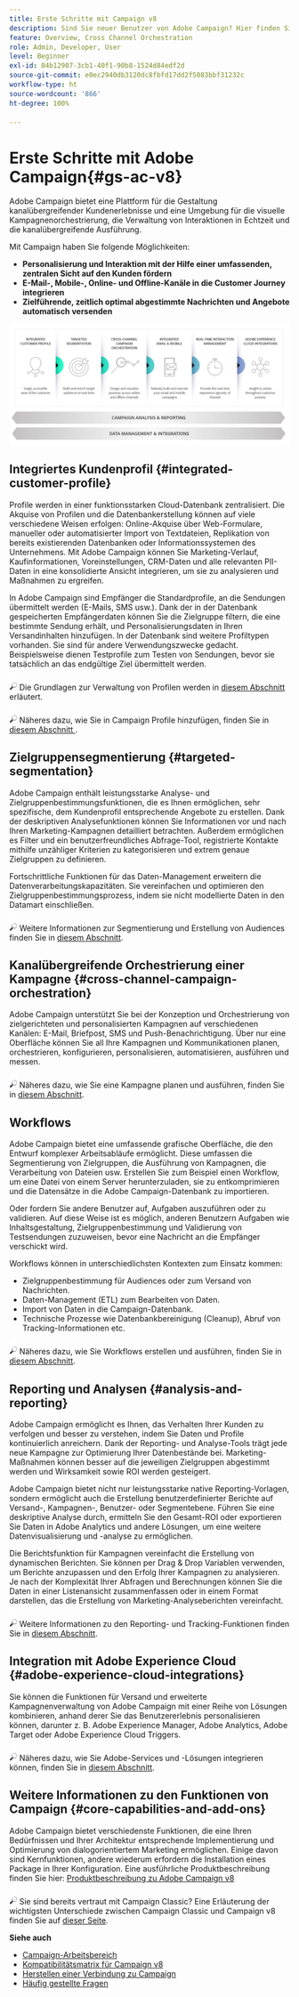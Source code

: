 ```yaml
---
title: Erste Schritte mit Campaign v8
description: Sind Sie neuer Benutzer von Adobe Campaign? Hier finden Sie die Dokumentation zur Inbetriebnahme der Software und zu den ersten Schritten in der Benutzeroberfläche.
feature: Overview, Cross Channel Orchestration
role: Admin, Developer, User
level: Beginner
exl-id: 04b12907-3cb1-40f1-90b8-1524d84edf2d
source-git-commit: e0ec2940db3120dc8fbfd17dd2f5083bbf31232c
workflow-type: ht
source-wordcount: '866'
ht-degree: 100%

---
```


# Erste Schritte mit Adobe Campaign{#gs-ac-v8}

Adobe Campaign bietet eine Plattform für die Gestaltung kanalübergreifender Kundenerlebnisse und eine Umgebung für die visuelle Kampagnenorchestrierung, die Verwaltung von Interaktionen in Echtzeit und die kanalübergreifende Ausführung.

Mit Campaign haben Sie folgende Möglichkeiten:

* **Personalisierung und Interaktion mit der Hilfe einer umfassenden, zentralen Sicht auf den Kunden fördern**
* **E-Mail-, Mobile-, Online- und Offline-Kanäle in die Customer Journey integrieren**
* **Zielführende, zeitlich optimal abgestimmte Nachrichten und Angebote automatisch versenden**

![](assets/ac-capabilities.png)

## Integriertes Kundenprofil {#integrated-customer-profile}

Profile werden in einer funktionsstarken Cloud-Datenbank zentralisiert. Die Akquise von Profilen und die Datenbankerstellung können auf viele verschiedene Weisen erfolgen: Online-Akquise über Web-Formulare, manueller oder automatisierter Import von Textdateien, Replikation von bereits existierenden Datenbanken oder Informationssystemen des Unternehmens. Mit Adobe Campaign können Sie Marketing-Verlauf, Kaufinformationen, Voreinstellungen, CRM-Daten und alle relevanten PII-Daten in eine konsolidierte Ansicht integrieren, um sie zu analysieren und Maßnahmen zu ergreifen.

In Adobe Campaign sind Empfänger die Standardprofile, an die Sendungen übermittelt werden (E-Mails, SMS usw.). Dank der in der Datenbank gespeicherten Empfängerdaten können Sie die Zielgruppe filtern, die eine bestimmte Sendung erhält, und Personalisierungsdaten in Ihren Versandinhalten hinzufügen. In der Datenbank sind weitere Profiltypen vorhanden. Sie sind für andere Verwendungszwecke gedacht. Beispielsweise dienen Testprofile zum Testen von Sendungen, bevor sie tatsächlich an das endgültige Ziel übermittelt werden.

![](../assets/do-not-localize/glass.png) Die Grundlagen zur Verwaltung von Profilen werden in [diesem Abschnitt](audiences.md) erläutert.

![](../assets/do-not-localize/glass.png) Näheres dazu, wie Sie in Campaign Profile hinzufügen, finden Sie in [diesem Abschnitt ](import.md).

## Zielgruppensegmentierung {#targeted-segmentation}

Adobe Campaign enthält leistungsstarke Analyse- und Zielgruppenbestimmungsfunktionen, die es Ihnen ermöglichen, sehr spezifische, dem Kundenprofil entsprechende Angebote zu erstellen. Dank der deskriptiven Analysefunktionen können Sie Informationen vor und nach Ihren Marketing-Kampagnen detailliert betrachten. Außerdem ermöglichen es Filter und ein benutzerfreundliches Abfrage-Tool, registrierte Kontakte mithilfe unzähliger Kriterien zu kategorisieren und extrem genaue Zielgruppen zu definieren.

Fortschrittliche Funktionen für das Daten-Management erweitern die Datenverarbeitungskapazitäten. Sie vereinfachen und optimieren den Zielgruppenbestimmungsprozess, indem sie nicht modellierte Daten in den Datamart einschließen.

![](../assets/do-not-localize/glass.png) Weitere Informationen zur Segmentierung und Erstellung von Audiences finden Sie in [diesem Abschnitt](audiences.md).

## Kanalübergreifende Orchestrierung einer Kampagne {#cross-channel-campaign-orchestration}

Adobe Campaign unterstützt Sie bei der Konzeption und Orchestrierung von zielgerichteten und personalisierten Kampagnen auf verschiedenen Kanälen: E-Mail, Briefpost, SMS und Push-Benachrichtigung. Über nur eine Oberfläche können Sie all Ihre Kampagnen und Kommunikationen planen, orchestrieren, konfigurieren, personalisieren, automatisieren, ausführen und messen.

![](../assets/do-not-localize/glass.png) Näheres dazu, wie Sie eine Kampagne planen und ausführen, finden Sie in [diesem Abschnitt](campaigns.md).

## Workflows

Adobe Campaign bietet eine umfassende grafische Oberfläche, die den Entwurf komplexer Arbeitsabläufe ermöglicht. Diese umfassen die Segmentierung von Zielgruppen, die Ausführung von Kampagnen, die Verarbeitung von Dateien usw. Erstellen Sie zum Beispiel einen Workflow, um eine Datei von einem Server herunterzuladen, sie zu entkomprimieren und die Datensätze in die Adobe Campaign-Datenbank zu importieren.

Oder fordern Sie andere Benutzer auf, Aufgaben auszuführen oder zu validieren. Auf diese Weise ist es möglich, anderen Benutzern Aufgaben wie Inhaltsgestaltung, Zielgruppenbestimmung und Validierung von Testsendungen zuzuweisen, bevor eine Nachricht an die Empfänger verschickt wird.

Workflows können in unterschiedlichsten Kontexten zum Einsatz kommen:

* Zielgruppenbestimmung für Audiences oder zum Versand von Nachrichten.
* Daten-Management (ETL) zum Bearbeiten von Daten.
* Import von Daten in die Campaign-Datenbank.
* Technische Prozesse wie Datenbankbereinigung (Cleanup), Abruf von Tracking-Informationen etc.

![](../assets/do-not-localize/glass.png) Näheres dazu, wie Sie Workflows erstellen und ausführen, finden Sie in [diesem Abschnitt](../config/workflows.md).

## Reporting und Analysen {#analysis-and-reporting}

Adobe Campaign ermöglicht es Ihnen, das Verhalten Ihrer Kunden zu verfolgen und besser zu verstehen, indem Sie Daten und Profile kontinuierlich anreichern. Dank der Reporting- und Analyse-Tools trägt jede neue Kampagne zur Optimierung Ihrer Datenbestände bei. Marketing-Maßnahmen können besser auf die jeweiligen Zielgruppen abgestimmt werden und Wirksamkeit sowie ROI werden gesteigert.

Adobe Campaign bietet nicht nur leistungsstarke native Reporting-Vorlagen, sondern ermöglicht auch die Erstellung benutzerdefinierter Berichte auf Versand-, Kampagnen-, Benutzer- oder Segmentebene. Führen Sie eine deskriptive Analyse durch, ermitteln Sie den Gesamt-ROI oder exportieren Sie Daten in Adobe Analytics und andere Lösungen, um eine weitere Datenvisualisierung und -analyse zu ermöglichen.

Die Berichtsfunktion für Kampagnen vereinfacht die Erstellung von dynamischen Berichten. Sie können per Drag &amp; Drop Variablen verwenden, um Berichte anzupassen und den Erfolg Ihrer Kampagnen zu analysieren. Je nach der Komplexität Ihrer Abfragen und Berechnungen können Sie die Daten in einer Listenansicht zusammenfassen oder in einem Format darstellen, das die Erstellung von Marketing-Analyseberichten vereinfacht.


![](../assets/do-not-localize/glass.png) Weitere Informationen zu den Reporting- und Tracking-Funktionen finden Sie in [diesem Abschnitt](../reporting/gs-reporting.md).

## Integration mit Adobe Experience Cloud {#adobe-experience-cloud-integrations}

Sie können die Funktionen für Versand und erweiterte Kampagnenverwaltung von Adobe Campaign mit einer Reihe von Lösungen kombinieren, anhand derer Sie das Benutzererlebnis personalisieren können, darunter z. B. Adobe Experience Manager, Adobe Analytics, Adobe Target oder Adobe Experience Cloud Triggers.

![](../assets/do-not-localize/glass.png) Näheres dazu, wie Sie Adobe-Services und -Lösungen integrieren können, finden Sie in [diesem Abschnitt](../connect/integration.md).

## Weitere Informationen zu den Funktionen von Campaign {#core-capabilities-and-add-ons}

Adobe Campaign bietet verschiedenste Funktionen, die eine Ihren Bedürfnissen und Ihrer Architektur entsprechende Implementierung und Optimierung von dialogorientiertem Marketing ermöglichen. Einige davon sind Kernfunktionen, andere wiederum erfordern die Installation eines Package in Ihrer Konfiguration. Eine ausführliche Produktbeschreibung finden Sie hier: [Produktbeschreibung zu Adobe Campaign v8](https://helpx.adobe.com/de/legal/product-descriptions/adobe-campaign-managed-cloud-services.html)

![](../assets/do-not-localize/glass.png) Sie sind bereits vertraut mit Campaign Classic? Eine Erläuterung der wichtigsten Unterschiede zwischen Campaign Classic und Campaign v8 finden Sie auf [dieser Seite](v7-to-v8.md).

**Siehe auch**

* [Campaign-Arbeitsbereich](campaign-ui.md)
* [Kompatibilitätsmatrix für Campaign v8](compatibility-matrix.md)
* [Herstellen einer Verbindung zu Campaign](connect.md)
* [Häufig gestellte Fragen](campaign-faq.md)
